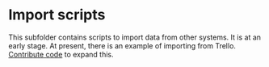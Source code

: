 # Import scripts

This subfolder contains scripts to import data from other systems. It is at an early stage. At present, there is an example of importing from Trello. [Contribute code](https://www.focalboard.com/contribute/getting-started/) to expand this.

